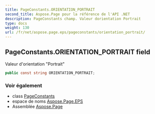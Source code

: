 ```yaml
---
title: PageConstants.ORIENTATION_PORTRAIT
second_title: Aspose.Page pour la référence de l'API .NET
description: PageConstants champ. Valeur dorientation Portrait
type: docs
weight: 130
url: /fr/net/aspose.page.eps/pageconstants/orientation_portrait/
---
```

## PageConstants.ORIENTATION_PORTRAIT field

Valeur d'orientation "Portrait"

```csharp
public const string ORIENTATION_PORTRAIT;
```

### Voir également

* class [PageConstants](../)
* espace de noms [Aspose.Page.EPS](../../pageconstants/)
* Assemblée [Aspose.Page](../../../)


